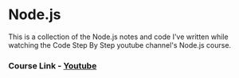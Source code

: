 # Node.js

This is a collection of the Node.js notes and code I've written while watching the Code Step By Step youtube channel's Node.js course.

### Course Link - <a href="https://youtube.com/playlist?list=PL8p2I9GklV456iofeMKReMTvWLr7Ki9At">Youtube</a>

